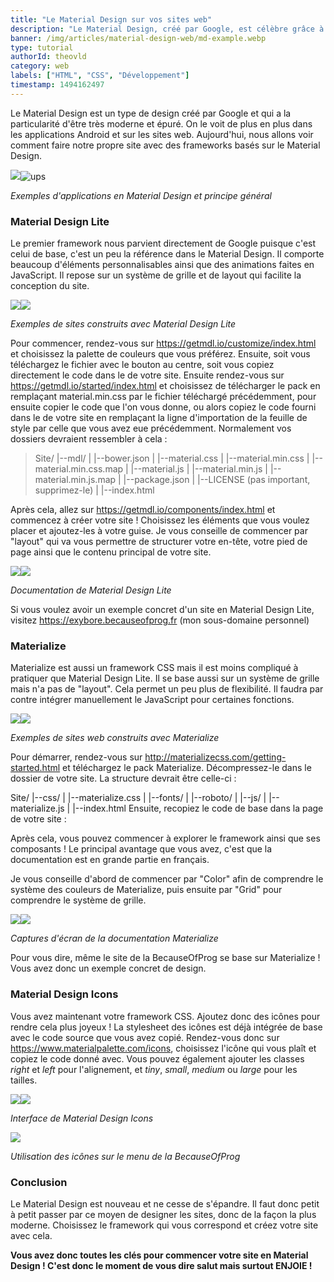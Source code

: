 ```yaml
---
title: "Le Material Design sur vos sites web"
description: "Le Material Design, créé par Google, est célèbre grâce à son interface moderne et épurée. Voici un tutoriel pour que vous puissiez y intégrer sur vos sites webs."
banner: /img/articles/material-design-web/md-example.webp
type: tutorial
authorId: theovld
category: web
labels: ["HTML", "CSS", "Développement"]
timestamp: 1494162497
---
```


Le Material Design est un type de design créé par Google et qui a la particularité d'être très moderne et épuré. On le voit de plus en plus dans les applications Android et sur les sites web. Aujourd'hui, nous allons voir comment faire notre propre site avec des frameworks basés sur le Material Design.

 ![](/img/articles/material-design-web/freebie___weather_app_ui_design_by_graphberry-d8m33wj.webp)![ups](/img/articles/material-design-web/md-example.webp)

 *Exemples d'applications en Material Design et principe général*

### Material Design Lite

 Le premier framework nous parvient directement de Google puisque c'est celui de base, c'est un peu la référence dans le Material Design. Il comporte beaucoup d'éléments personnalisables ainsi que des animations faites en JavaScript. Il repose sur un système de grille et de layout qui facilite la conception du site.

 ![](/img/articles/material-design-web/1foCgfXyJv5FjACTnEXpc0A.webp)![](/img/articles/material-design-web/md2.webp)

 *Exemples de sites construits avec Material Design Lite*

 Pour commencer, rendez-vous sur <https://getmdl.io/customize/index.html> et choisissez la palette de couleurs que vous préférez. Ensuite, soit vous téléchargez le fichier avec le bouton au centre, soit vous copiez directement le code dans le <head> de votre site. Ensuite rendez-vous sur <https://getmdl.io/started/index.html> et choisissez de télécharger le pack en remplaçant material.min.css par le fichier téléchargé précédemment, pour ensuite copier le code que l'on vous donne, ou alors copiez le code fourni dans le <head> de votre site en remplaçant la ligne d'importation de la feuille de style par celle que vous avez eue précédemment. Normalement vos dossiers devraient ressembler à cela :

  > Site/ |--mdl/ | |--bower.json | |--material.css | |--material.min.css | |--material.min.css.map | |--material.js | |--material.min.js | |--material.min.js.map | |--package.json | |--LICENSE (pas important, supprimez-le) | |--index.html 
  
  Après cela, allez sur <https://getmdl.io/components/index.html> et commencez à créer votre site ! Choisissez les éléments que vous voulez placer et ajoutez-les à votre guise. Je vous conseille de commencer par "layout" qui va vous permettre de structurer votre en-tête, votre pied de page ainsi que le contenu principal de votre site.

 ![](/img/articles/material-design-web/mdl-doc1.webp)![](/img/articles/material-design-web/mdl-doc2.webp)

 *Documentation de Material Design Lite*

 Si vous voulez avoir un exemple concret d'un site en Material Design Lite, visitez <https://exybore.becauseofprog.fr> (mon sous-domaine personnel)

### Materialize

 Materialize est aussi un framework CSS mais il est moins compliqué à pratiquer que Material Design Lite. Il se base aussi sur un système de grille mais n'a pas de "layout". Cela permet un peu plus de flexibilité. Il faudra par contre intégrer manuellement le JavaScript pour certaines fonctions.

 ![](/img/articles/material-design-web/materialize1.webp)![](/img/articles/material-design-web/materialize2.webp)

 *Exemples de sites web construits avec Materialize*

 Pour démarrer, rendez-vous sur <http://materializecss.com/getting-started.html> et téléchargez le pack Materialize. Décompressez-le dans le dossier de votre site. La structure devrait être celle-ci :

  Site/ |--css/ | |--materialize.css | |--fonts/ | |--roboto/ | |--js/ | |--materialize.js | |--index.html Ensuite, recopiez le code de base dans la page de votre site :

  <!DOCTYPE html> <html> <head> <link href="http://fonts.googleapis.com/icon?family=Material+Icons" rel="stylesheet"> <link type="text/css" rel="stylesheet" href="css/materialize.min.css" media="screen,projection"/> <script type="text/javascript" src="https://code.jquery.com/jquery-2.1.1.min.js"></script> <script type="text/javascript" src="js/materialize.min.js"></script> <meta name="viewport" content="width=device-width, initial-scale=1.0"/> </head> <body> <!-- Contenu de la page --> </body> </html> Après cela, vous pouvez commencer à explorer le framework ainsi que ses composants ! Le principal avantage que vous avez, c'est que la documentation est en grande partie en français.  
 Je vous conseille d'abord de commencer par "Color" afin de comprendre le système des couleurs de Materialize, puis ensuite par "Grid" pour comprendre le système de grille.

 ![](/img/articles/material-design-web/materialize-doc1.webp)![](/img/articles/material-design-web/materialize-doc2.webp)

 *Captures d'écran de la documentation Materialize*

 Pour vous dire, même le site de la BecauseOfProg se base sur Materialize ! Vous avez donc un exemple concret de design.

### Material Design Icons

 Vous avez maintenant votre framework CSS. Ajoutez donc des icônes pour rendre cela plus joyeux ! La stylesheet des icônes est déjà intégrée de base avec le code source que vous avez copié. Rendez-vous donc sur <https://www.materialpalette.com/icons>, choisissez l'icône qui vous plaît et copiez le code donné avec. Vous pouvez également ajouter les classes *right* et *left* pour l'alignement, et *tiny*, *small*, *medium* ou *large* pour les tailles.

 ![](/img/articles/material-design-web/mdi.webp)![](/img/articles/material-design-web/mdi2.webp)

 *Interface de Material Design Icons*

 ![](/img/articles/material-design-web/mdi-usage.webp)

 *Utilisation des icônes sur le menu de la BecauseOfProg*

### Conclusion

 Le Material Design est nouveau et ne cesse de s'épandre. Il faut donc petit à petit passer par ce moyen de designer les sites, donc de la façon la plus moderne. Choisissez le framework qui vous correspond et créez votre site avec cela.

 **Vous avez donc toutes les clés pour commencer votre site en Material Design ! C'est donc le moment de vous dire salut mais surtout ENJOIE !**

 
